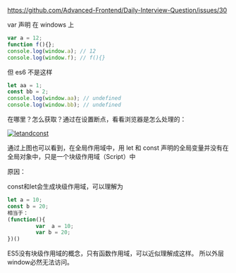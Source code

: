 

https://github.com/Advanced-Frontend/Daily-Interview-Question/issues/30

var 声明 在 windows 上 

```js
var a = 12;
function f(){};
console.log(window.a); // 12
console.log(window.f); // f(){}
```

但 es6 不是这样

```js
let aa = 1;
const bb = 2;
console.log(window.aa); // undefined
console.log(window.bb); // undefined
```

在哪里？怎么获取？通过在设置断点，看看浏览器是怎么处理的：

[![letandconst](https://user-images.githubusercontent.com/20290821/53854366-2ec1a400-4004-11e9-8c62-5a1dd91b8a5b.png)](https://user-images.githubusercontent.com/20290821/53854366-2ec1a400-4004-11e9-8c62-5a1dd91b8a5b.png)

通过上图也可以看到，在全局作用域中，用 let 和 const 声明的全局变量并没有在全局对象中，只是一个块级作用域（Script）中

原因：

const和let会生成块级作用域，可以理解为

```js
let a = 10;
const b = 20;
相当于：
(function(){
         var  a = 10;
         var b = 20;
})()
```

ES5没有块级作用域的概念，只有函数作用域，可以近似理解成这样。
所以外层window必然无法访问。